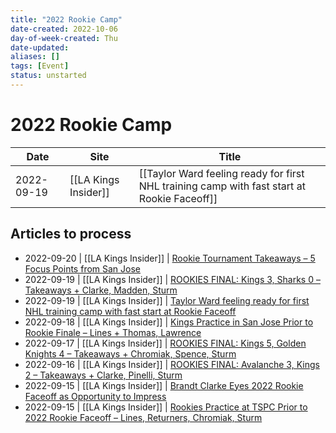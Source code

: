 ```yaml
---
title: "2022 Rookie Camp"
date-created: 2022-10-06
day-of-week-created: Thu
date-updated: 
aliases: []
tags: [Event]
status: unstarted
---
```


# 2022 Rookie Camp


Date | Site | Title
---|---|---
2022-09-19  | [[LA Kings Insider]] | [[Taylor Ward feeling ready for first NHL training camp with fast start at Rookie Faceoff]]

## Articles to process
- 2022-09-20 | [[LA Kings Insider]] |  [Rookie Tournament Takeaways – 5 Focus Points from San Jose](http://lakingsinsider.com/2022/09/20/rookie-tournament-takeaways-5-focus-points-from-san-jose/)
- 2022-09-19 | [[LA Kings Insider]] |  [ROOKIES FINAL: Kings 3, Sharks 0 – Takeaways + Clarke, Madden, Sturm](http://lakingsinsider.com/2022/09/19/rookies-final-kings-3-sharks-0-takeaways-clarke-madden-sturm/) 
- 2022-09-19 | [[LA Kings Insider]] | [Taylor Ward feeling ready for first NHL training camp with fast start at Rookie Faceoff](http://lakingsinsider.com/2022/09/19/taylor-ward-feeling-ready-for-first-nhl-training-camp-with-fast-start-at-rookie-faceoff/)
- 2022-09-18 | [[LA Kings Insider]] |  [Kings Practice in San Jose Prior to Rookie Finale – Lines + Thomas, Lawrence](http://lakingsinsider.com/2022/09/18/kings-practice-in-san-jose-prior-to-rookie-finale-lines-thomas-lawrence/)
- 2022-09-17 | [[LA Kings Insider]] | [ROOKIES FINAL: Kings 5, Golden Knights 4 – Takeaways + Chromiak, Spence, Sturm](http://lakingsinsider.com/2022/09/17/rookies-final-kings-5-golden-knights-4-takeaways-chromiak-spence-sturm/)
- 2022-09-16 | [[LA Kings Insider]] | [ROOKIES FINAL: Avalanche 3, Kings 2 – Takeaways + Clarke, Pinelli, Sturm](http://lakingsinsider.com/2022/09/16/rookies-final-avalanche-3-kings-2-takeaways-clarke-pinelli-sturm/) 
- 2022-09-15 | [[LA Kings Insider]] |  [Brandt Clarke Eyes 2022 Rookie Faceoff as Opportunity to Impress](http://lakingsinsider.com/2022/09/15/brandt-clarke-eyes-2022-rookie-faceoff-as-opportunity-to-impress/)
- 2022-09-15 | [[LA Kings Insider]] | [Rookies Practice at TSPC Prior to 2022 Rookie Faceoff – Lines, Returners, Chromiak, Sturm](http://lakingsinsider.com/2022/09/15/rookies-practice-at-tspc-prior-to-2022-rookie-faceoff-lines-returners-chromiak-sturm/)

